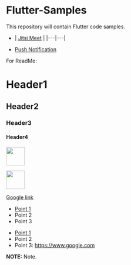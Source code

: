 # Flutter-Samples
This repository will contain Flutter code samples.

- | [Jitsi Meet](https://github.com/eishon/Flutter-Samples/tree/main/jitsi_meet_test) |
|---|---|

- [Push Notification](https://github.com/eishon/Flutter-Samples/tree/main/push_notification_test)


For ReadMe:
# Header1
## Header2
### Header3
#### Header4

[<img src="images/google-play-badge.png" height="50">](https://play.google.com/)

<img src="images/appstore-badge.png" height="50">

[Google link](https://www.google.com)

* [Point 1](https://www.google.com)
* Point 2
* Point 3

- [Point 1](https://www.google.com)
- Point 2
- Point 3: https://www.google.com

**NOTE:** Note.